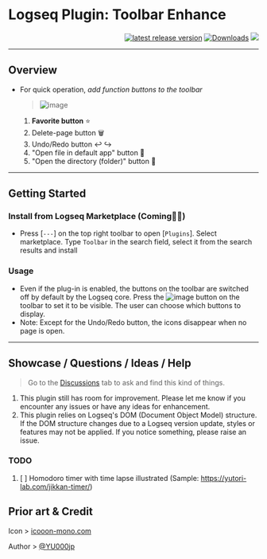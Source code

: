 # Logseq Plugin: Toolbar Enhance

<div align="right">

[![latest release version](https://img.shields.io/github/v/release/YU000jp/logseq-plugin-toolbar-enhance)](https://github.com/YU000jp/logseq-plugin-toolbar-enhance/releases)
[![Downloads](https://img.shields.io/github/downloads/YU000jp/logseq-plugin-toolbar-enhance/total.svg)](https://github.com/YU000jp/logseq-plugin-toolbar-enhance/releases)
<a href="https://www.buymeacoffee.com/yu000japan"><img src="https://img.buymeacoffee.com/button-api/?text=Buy me a pizza&emoji=🍕&slug=yu000japan&button_colour=FFDD00&font_colour=000000&font_family=Poppins&outline_colour=000000&coffee_colour=ffffff" /></a>
</div>

---

## Overview

- For quick operation, *add function buttons to the toolbar*
  > ![image](https://github.com/user-attachments/assets/534b4af4-1960-491a-9bc5-9ac120c95c30)
  1. **Favorite button** ⭐
  1. Delete-page button 🗑️
  1. Undo/Redo button ↩️ ↪️
  1. "Open file in default app" button 📱
  1. "Open the directory (folder)" button 📁

---

## Getting Started

### Install from Logseq Marketplace (Coming👷🚧)

- Press [`---`] on the top right toolbar to open [`Plugins`]. Select marketplace. Type `Toolbar` in the search field, select it from the search results and install

### Usage

- Even if the plug-in is enabled, the buttons on the toolbar are switched off by default by the Logseq core. Press the ![image](https://github.com/user-attachments/assets/103b9a3f-8c25-4e42-903d-c05c71c349db) button on the toolbar to set it to be visible. The user can choose which buttons to display.
- Note: Except for the Undo/Redo button, the icons disappear when no page is open.

---

## Showcase / Questions / Ideas / Help

> Go to the [Discussions](https://github.com/YU000jp/logseq-plugin-toolbar-enhance/discussions) tab to ask and find this kind of things.
1. This plugin still has room for improvement. Please let me know if you encounter any issues or have any ideas for enhancement.
1. This plugin relies on Logseq's DOM (Document Object Model) structure. If the DOM structure changes due to a Logseq version update, styles or features may not be applied. If you notice something, please raise an issue.

### TODO

1. [ ] Homodoro timer with time lapse illustrated (Sample: https://yutori-lab.com/jikkan-timer/)

## Prior art & Credit

Icon > [icooon-mono.com](https://icooon-mono.com/14968-%e3%83%91%e3%82%ba%e3%83%ab%e3%83%94%e3%83%bc%e3%82%b9%e3%82%a2%e3%82%a4%e3%82%b3%e3%83%b37/)

Author > [@YU000jp](https://github.com/YU000jp)
